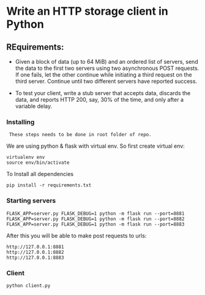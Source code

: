 # Write an HTTP storage client in Python

## REquirements:

* Given a block of data (up to 64 MiB) and an ordered list of servers, send the data to the first two servers using two asynchronous POST requests. If one fails, let the other continue while initiating a third request on the third server. Continue until two different servers have reported success.

* To test your client, write a stub server that accepts data, discards the data, and reports HTTP 200, say, 30% of the time, and only after a variable delay.


### Installing

` These steps needs to be done in root folder of repo.`

We are using python & flask with virtual env. So first create virtual env:
```
virtualenv env
source env/bin/activate
```

To Install all dependencies
```
pip install -r requirements.txt
```

### Starting servers

```
FLASK_APP=server.py FLASK_DEBUG=1 python -m flask run --port=8881
FLASK_APP=server.py FLASK_DEBUG=1 python -m flask run --port=8882
FLASK_APP=server.py FLASK_DEBUG=1 python -m flask run --port=8883
```

After this you will be able to make post requests to urls:
```
http://127.0.0.1:8881
http://127.0.0.1:8882
http://127.0.0.1:8883
```


### Client

```
python client.py
```